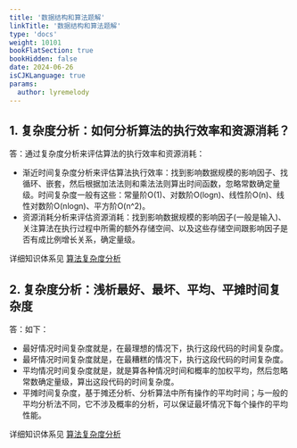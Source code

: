 ```yaml
---
title: '数据结构和算法题解'
linkTitle: '数据结构和算法题解'
type: 'docs'
weight: 10101
bookFlatSection: true
bookHidden: false
date: 2024-06-26
isCJKLanguage: true
params:
  author: lyremelody
---
```


## 1. 复杂度分析：如何分析算法的执行效率和资源消耗？
答：通过复杂度分析来评估算法的执行效率和资源消耗：
* 渐近时间复杂度分析来评估算法执行效率：找到影响数据规模的影响因子、找循环、嵌套，然后根据加法法则和乘法法则算出时间函数，忽略常数确定量级。时间复杂度一般有这些：常量阶O(1)、对数阶O(logn)、线性阶O(n)、线性对数阶O(nlogn)、平方阶O(n^2)。
* 资源消耗分析来评估资源消耗：找到影响数据规模的影响因子(一般是输入)、关注算法在执行过程中所需的额外存储空间、以及这些存储空间跟影响因子是否有成比例增长关系，确定量级。

详细知识体系见 [算法复杂度分析](../../technology/computer-theory/data-structures-and-algorithms/complexity-analysis.md)

## 2. 复杂度分析：浅析最好、最坏、平均、平摊时间复杂度
答：如下：
* 最好情况时间复杂度就是，在最理想的情况下，执行这段代码的时间复杂度。
* 最坏情况时间复杂度就是，在最糟糕的情况下，执行这段代码的时间复杂度。
* 平均情况时间复杂度就是，就是算各种情况时间和概率的加权平均，然后忽略常数确定量级，算出这段代码的时间复杂度。
* 平摊时间复杂度，基于摊还分析、分析算法中所有操作的平均时间；与一般的平均分析法不同，它不涉及概率的分析，可以保证最坏情况下每个操作的平均性能。

详细知识体系见 [算法复杂度分析](../../technology/computer-theory/data-structures-and-algorithms/complexity-analysis.md)
